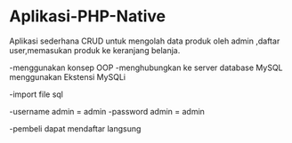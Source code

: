 # Aplikasi-PHP-Native
Aplikasi sederhana CRUD untuk mengolah data produk oleh admin ,daftar user,memasukan produk ke keranjang belanja.

-menggunakan konsep OOP
-menghubungkan ke server database MySQL menggunakan Ekstensi MySQLi

-import file sql

-username admin = admin
-password admin = admin

-pembeli dapat mendaftar langsung
